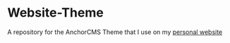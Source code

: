 # Website-Theme
A repository for the AnchorCMS Theme that I use on my [personal website](http://taylordeakin.me)

